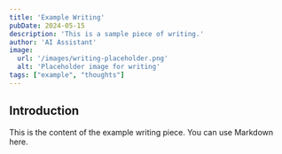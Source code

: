 ```yaml
---
title: 'Example Writing'
pubDate: 2024-05-15
description: 'This is a sample piece of writing.'
author: 'AI Assistant'
image:
  url: '/images/writing-placeholder.png'
  alt: 'Placeholder image for writing'
tags: ["example", "thoughts"]
---
```


## Introduction

This is the content of the example writing piece. You can use Markdown here. 